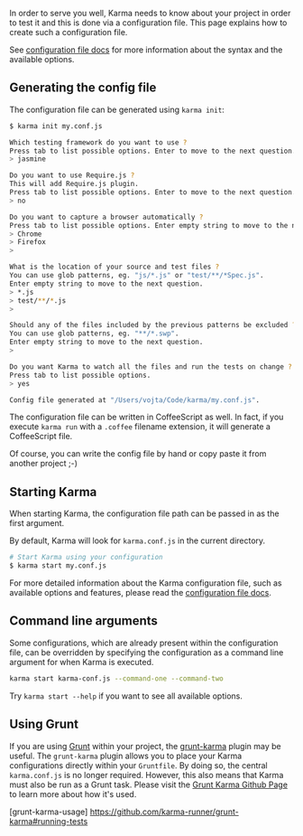 In order to serve you well, Karma needs to know about your project in order to test it
and this is done via a configuration file. This page explains how to create such a configuration file.

See [configuration file docs] for more information about the syntax and the available options.

## Generating the config file

The configuration file can be generated using `karma init`:
```bash
$ karma init my.conf.js

Which testing framework do you want to use ?
Press tab to list possible options. Enter to move to the next question.
> jasmine

Do you want to use Require.js ?
This will add Require.js plugin.
Press tab to list possible options. Enter to move to the next question.
> no

Do you want to capture a browser automatically ?
Press tab to list possible options. Enter empty string to move to the next question.
> Chrome
> Firefox
>

What is the location of your source and test files ?
You can use glob patterns, eg. "js/*.js" or "test/**/*Spec.js".
Enter empty string to move to the next question.
> *.js
> test/**/*.js
>

Should any of the files included by the previous patterns be excluded ?
You can use glob patterns, eg. "**/*.swp".
Enter empty string to move to the next question.
>

Do you want Karma to watch all the files and run the tests on change ?
Press tab to list possible options.
> yes

Config file generated at "/Users/vojta/Code/karma/my.conf.js".
```

The configuration file can be written in CoffeeScript as well.
In fact, if you execute `karma run` with a `.coffee` filename extension, it will generate a CoffeeScript file.

Of course, you can write the config file by hand or copy paste it from another project ;-)

## Starting Karma
When starting Karma, the configuration file path can be passed in as the first argument.

By default, Karma will look for `karma.conf.js` in the current directory.
```bash
# Start Karma using your configuration
$ karma start my.conf.js
```

For more detailed information about the Karma configuration file, such as available options and features,
please read the [configuration file docs].

## Command line arguments
Some configurations, which are already present within the configuration file, can be overridden by specifying the configuration
as a command line argument for when Karma is executed.

```bash
karma start karma-conf.js --command-one --command-two
```

Try `karma start --help` if you want to see all available options.


## Using Grunt
If you are using <a href="http://gruntjs.com/">Grunt</a> within your project,
the [grunt-karma] plugin may be useful.
The `grunt-karma` plugin allows you to place your Karma configurations directly within your `Gruntfile`.
By doing so, the central `karma.conf.js` is no longer required. However, this also means that Karma must also be run as a Grunt task.
Please visit the [Grunt Karma Github Page](https://github.com/karma-runner/grunt-karma#running-tests) to learn more about how it's used.


[configuration file docs]: ../config/configuration-file.html
[Grunt]: http://gruntjs.com/
[grunt-karma]: https://github.com/karma-runner/grunt-karma
[grunt-karma-usage] https://github.com/karma-runner/grunt-karma#running-tests
